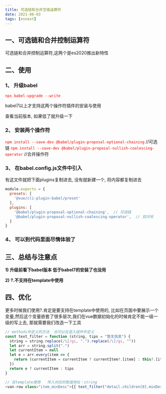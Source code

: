 ```yaml
---
title: 可选链和合并空值运算符
date: 2021-06-03
tags: [esnext]
---
```


## 一、可选链和合并控制运算符

可选链和合并控制运算符,这两个是es2020推出新特性

<!-- more -->

## 二、使用

### 1、 升级babel

<font color=red>`npx babel-upgrade --write`</font>

babel7以上才支持这两个操作符插件的安装与使用

查看当前版本, 如果低了就升级一下

### 2、 安装两个操作符

<font color=red>`npm install --save-dev @babel/plugin-proposal-optional-chaining`</font> //可选链
<font color=red>`npm install --save-dev @babel/plugin-proposal-nullish-coalescing-operator`</font> //合并操作符

### 3、 在babel.config.js文件中引入

有这文件就把下面plugins复制进去, 没有就新建一个, 将内容都复制进去

```javascript
module.exports = {
  presets: [
    '@vue/cli-plugin-babel/preset'
  ],
  plugins: [
    '@babel/plugin-proposal-optional-chaining',  // 可选链
    '@babel/plugin-proposal-nullish-coalescing-operator',  // 双问号
  ]
}
```

### 4、 可以到代码里面尽情体验了

## 三、总结与注意点

**1) 升级前看下babel版本 低于babel7的安装了也没用**

**2) ?.不支持在template中使用**

## 四、优化

更多时候我们使用?.肯定是要支持在template中使用的, 比如在页面中要展示一个变量,然后这个变量嵌套了很多层次,我们在vue数据初始化的时候肯定不能一级一级的写上去, 那就需要我们改造一下工具

```javascript
// methods中定义的方法  也可以在混入组件中定义
const text_filter = function (string, tips = "暂无信息") {
  string = string.replace(/\[/gi, ".").replace(/\]/gi, ""))
  let arr = string.split(".")
  let currentItem = null
  let e = arr.every(item => {
    return (currentItem = currentItem ? currentItem?.[item] : this?.[item])
  })
  return e ? currentItem : tips
}

// 在template使用   传入对应的取值地址：string
<van-row class="item_minDesc">{{ text_filter("detail.children[0].minDesc") }}</van-row>
```